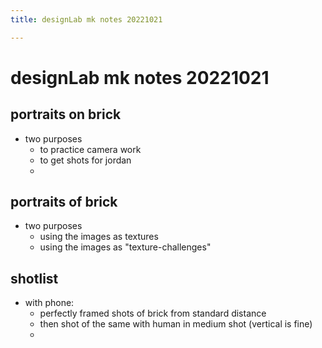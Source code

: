 ```yaml
---
title: designLab mk notes 20221021

---
```


# designLab mk notes 20221021


## portraits on brick

- two purposes
    - to practice camera work
    - to get shots for jordan
    - 

## portraits of brick

- two purposes
    - using the images as textures
    - using the images as "texture-challenges"


## shotlist

- with phone: 
    - perfectly framed shots of brick from standard distance
    - then shot of the same with human in medium shot (vertical is fine)
    - 